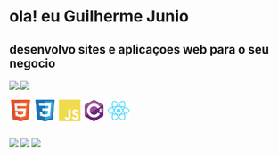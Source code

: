 # ola! eu Guilherme Junio
## desenvolvo sites e aplicaçoes web para o seu negocio
<a href="https://github.com/GUILHERMEDEV-FRONT/github-readme-stats">
  <img height=200 align="center" src="https://github-readme-stats.vercel.app/api?username=GUILHERMEDEV-FRONT" />
</a>
<a href="https://github.com/GUILHERMEDEV-FRONT/convoychat">
  <img height=200 align="center" src="https://github-readme-stats.vercel.app/api/top-langs?username=GUILHERMEDEV-FRONT&layout=compact&langs_count=8&card_width=200" />
</a>
<div style="display: inline_block"><br>
<img align="center" alt="Gui-html" heigth="30" width="40" src="https://raw.githubusercontent.com/devicons/devicon/master/icons/html5/html5-original.svg">
<img align="center" alt="Gui-css" heigth="30" width="40" src="https://raw.githubusercontent.com/devicons/devicon/master/icons/css3/css3-original.svg">
<img align="center" alt="Gui-Js" heigth="30" width="40" src="https://raw.githubusercontent.com/devicons/devicon/master/icons/javascript/javascript-plain.svg">
<img align="center" alt="Gui-C#" heigth="30" width="40" src="https://raw.githubusercontent.com/devicons/devicon/master/icons/csharp/csharp-original.svg">
<img align="center" alt="Gui-R" heigth="30" width="40" src="https://raw.githubusercontent.com/devicons/devicon/master/icons/react/react-original.svg">
</div>


##
<div> 
 
  <a href="https://instagram.com/guilhermejuniorro" target="_blank"><img src="https://img.shields.io/badge/-Instagram-%23E4405F?style=for-the-badge&logo=instagram&logoColor=white" target="_blank"></a>
  <a href = "mailto:guilhermerv1909@gmail.com"><img src="https://img.shields.io/badge/-Gmail-%23333?style=for-the-badge&logo=gmail&logoColor=white" target="_blank"></a>
  <a href="https://www.linkedin.com/in/" target="_blank"><img src="https://img.shields.io/badge/-LinkedIn-%230077B5?style=for-the-badge&logo=linkedin&logoColor=white" target="_blank"></a> 
  
  
</div>
